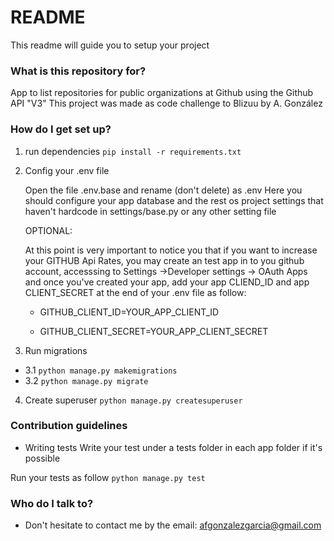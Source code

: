 # README #

This readme will guide you to setup your project

### What is this repository for? ###

App to list repositories for public organizations at Github using the Github API "V3"
This project was made as code challenge to Blizuu by A. González

### How do I get set up? ###

1. run dependencies
`pip install -r requirements.txt`

2. Config your .env file

    Open the file .env.base and rename (don't delete) as .env
    Here you should configure your app database and the rest os project settings that haven't hardcode in settings/base.py or any other setting file

    OPTIONAL:
        
    At this point is very important to notice you that if you want to increase your GITHUB Api Rates, you may create an test app in to you github account, accesssing to Settings ->Developer settings -> OAuth Apps and once you've created your app, add your app CLIEND_ID and app CLIENT_SECRET at the end of your .env file as follow:
        
    * GITHUB_CLIENT_ID=YOUR_APP_CLIENT_ID

    * GITHUB_CLIENT_SECRET=YOUR_APP_CLIENT_SECRET

3. Run migrations

* 3.1 `python manage.py makemigrations`
* 3.2 `python manage.py migrate`

4. Create superuser
`python manage.py createsuperuser`


### Contribution guidelines ###

* Writing tests
Write your test under a tests folder in each app folder if it's possible

Run your tests as follow
`python manage.py test`


### Who do I talk to? ###

* Don't hesitate to contact me by the email: afgonzalezgarcia@gmail.com
